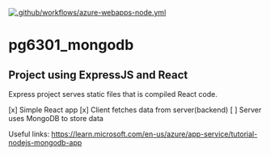 [![.github/workflows/azure-webapps-node.yml](https://github.com/Kristiania-EDU/pg6301_mongodb/actions/workflows/azure-webapps-node.yml/badge.svg)](https://github.com/Kristiania-EDU/pg6301_mongodb/actions/workflows/azure-webapps-node.yml)

# pg6301_mongodb
## Project using ExpressJS and React

Express project serves static files that is compiled React code.

[x] Simple React app
[x] Client fetches data from server(backend)
[ ] Server uses MongoDB to store data

Useful links:
https://learn.microsoft.com/en-us/azure/app-service/tutorial-nodejs-mongodb-app

